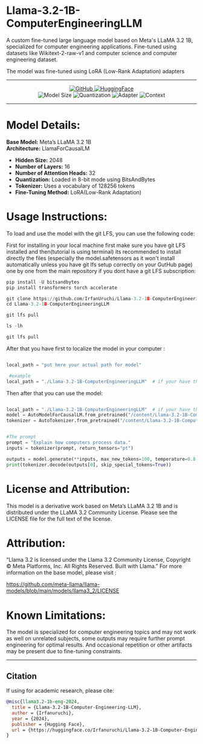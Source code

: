 # Llama-3.2-1B-ComputerEngineeringLLM
A custom fine-tuned large language model based on Meta's LLaMA 3.2 1B, specialized for computer engineering applications. Fine-tuned using datasets like Wikitext-2-raw-v1 and computer science and computer engineering dataset.

The model was fine-tuned using LoRA (Low-Rank Adaptation) adapters

---

<div align="center">
  <a href="https://github.com/IrfanUruchi/Llama-3.2-1B-ComputerEngineeringLLM">
    <img src="https://img.shields.io/badge/🔗_GitHub-Repo-181717?style=for-the-badge&logo=github" alt="GitHub">
  </a>
  <a href="https://huggingface.co/Irfanuruchi/Llama-3.2-1B-Computer-Engineering-LLM">
    <img src="https://img.shields.io/badge/🤗_HuggingFace-Model_Repo-FFD21F?style=for-the-badge" alt="HuggingFace">
  </a>
  <br>
  <img src="https://img.shields.io/badge/Model_Size-1B_parameters-blue" alt="Model Size">
  <img src="https://img.shields.io/badge/Quantization-8bit-green" alt="Quantization">
  <img src="https://img.shields.io/badge/Adapter-LoRA-orange" alt="Adapter">
  <img src="https://img.shields.io/badge/Context-8k-lightgrey" alt="Context">
</div>

---

# Model Details:

**Base Model:** Meta’s LLaMA 3.2 1B  
**Architecture:** LlamaForCausalLM  
- **Hidden Size:** 2048  
- **Number of Layers:** 16  
- **Number of Attention Heads:** 32
- **Quantization:** Loaded in 8-bit mode using BitsAndBytes  
- **Tokenizer:** Uses a vocabulary of 128256 tokens
- **Fine-Tuning Method:** LoRA(Low-Rank Adaptation)


# Usage Instructions:

To load and use the model with the git LFS, you can use the following code:

First for installing in your local machine first make sure you have git LFS installed and then(tutorial is using terminal) its recommended to install directly the files (especially the model.safetensors as it won't install automatically unless you have git lfs setup correctly on your GutHub page) one by one from the main repository if you dont have a git LFS subscription:

```python
pip install -U bitsandbytes
pip install transformers torch accelerate

git clone https://github.com/IrfanUruchi/Llama-3.2-1B-ComputerEngineeringLLM.git
cd Llama-3.2-1B-ComputerEngineeringLLM

git lfs pull

ls -lh

git lfs pull
```

After that you have first to localize the model in your computer :

```python

local_path = "put here your actual path for model"

 #example
local_path = "./Llama-3.2-1B-ComputerEngineeringLLM"  # if your have the file in the current directory
```

Then after that you can use the model:

```python

local_path = "./Llama-3.2-1B-ComputerEngineeringLLM"  # if your have the file in the current directory
model = AutoModelForCausalLM.from_pretrained("/content/Llama-3.2-1B-ComputerEngineeringLLM", device_map="auto", local_files_only=True)
tokenizer = AutoTokenizer.from_pretrained("/content/Llama-3.2-1B-ComputerEngineeringLLM", use_fast=False, local_files_only=True)


#The prompt
prompt = "Explain how computers process data."
inputs = tokenizer(prompt, return_tensors="pt")

outputs = model.generate(**inputs, max_new_tokens=100, temperature=0.8, top_k=50, top_p=0.92)
print(tokenizer.decode(outputs[0], skip_special_tokens=True))
```

# License and Attribution:

This model is a derivative work based on Meta’s LLaMA 3.2 1B and is distributed under the LLaMA 3.2 Community License.
Please see the LICENSE file for the full text of the license.


# Attribution:

“Llama 3.2 is licensed under the Llama 3.2 Community License, Copyright © Meta Platforms, Inc. All Rights Reserved. Built with Llama.”
For more information on the base model, please visit :

https://github.com/meta-llama/llama-models/blob/main/models/llama3_2/LICENSE

# Known Limitations:

The model is specialized for computer engineering topics and may not work as well on unrelated subjects, some outputs may require further prompt engineering for optimal results. And occasional repetition or other artifacts may be present due to fine-tuning constraints.


---

## Citation


If using for academic research, please cite:

```bibtex
@misc{llama3.2-1b-eng-2024,
  title = {Llama-3.2-1B-Computer-Engineering-LLM},
  author = {Irfanuruchi},
  year = {2024},
  publisher = {Hugging Face},
  url = {https://huggingface.co/Irfanuruchi/Llama-3.2-1B-Computer-Engineering-LLM},
}
```








